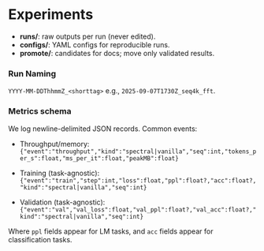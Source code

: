 # Experiments

- **runs/**: raw outputs per run (never edited).
- **configs/**: YAML configs for reproducible runs.
- **promote/**: candidates for docs; move only validated results.

### Run Naming
`YYYY-MM-DDThhmmZ_<shorttag>` e.g., `2025-09-07T1730Z_seq4k_fft`.

### Metrics schema
We log newline-delimited JSON records. Common events:

- Throughput/memory:
	`{"event":"throughput","kind":"spectral|vanilla","seq":int,"tokens_per_s":float,"ms_per_it":float,"peakMB":float}`

- Training (task-agnostic):
	`{"event":"train","step":int,"loss":float,"ppl":float?,"acc":float?,"kind":"spectral|vanilla","seq":int}`

- Validation (task-agnostic):
	`{"event":"val","val_loss":float,"val_ppl":float?,"val_acc":float?,"kind":"spectral|vanilla","seq":int}`

Where `ppl` fields appear for LM tasks, and `acc` fields appear for classification tasks.
